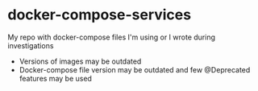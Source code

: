 # docker-compose-services
My repo with docker-compose files I'm using or I wrote during investigations

- Versions of images may be outdated
- Docker-compose file version may be outdated and few @Deprecated features may be used
